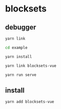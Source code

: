 # blocksets

## debugger
```bash
yarn link

cd example

yarn install

yarn link blocksets-vue

yarn run serve
```
## install
```bash
yarn add blocksets-vue
```
